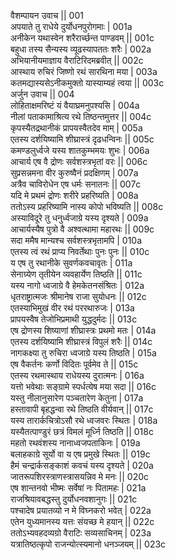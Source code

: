वैशम्पायन उवाच ||	001   
अपयाते तु राधेये दुर्योधनपुरोगमाः |	001a  
अनीकेन यथास्वेन शरैरार्च्छन्त पाण्डवम् ||	001c  
बहुधा तस्य सैन्यस्य व्यूढस्यापततः शरैः |	002a  
अभियानीयमाज्ञाय वैराटिरिदमब्रवीत् ||	002c  
आस्थाय रुचिरं जिष्णो रथं सारथिना मया |	003a  
कतमद्यास्यसेऽनीकमुक्तो यास्याम्यहं त्वया ||	003c  
अर्जुन उवाच ||	004    
लोहिताक्षमरिष्टं यं वैयाघ्रमनुपश्यसि |	004a   
नीलां पताकामाश्रित्य रथे तिष्ठन्तमुत्तर ||	004c   
कृपस्यैतद्रथानीकं प्रापयस्वैतदेव माम् |	005a   
एतस्य दर्शयिष्यामि शीघ्रास्त्रं दृढधन्विनः ||	005c  
कमण्डलुर्ध्वजे यस्य शातकुम्भमयः शुभः |	006a   
आचार्य एष वै द्रोणः सर्वशस्त्रभृतां वरः ||	006c   
सुप्रसन्नमना वीर कुरुष्वैनं प्रदक्षिणम् |	007a   
अत्रैव चाविरोधेन एष धर्मः सनातनः ||	007c   
यदि मे प्रथमं द्रोणः शरीरे प्रहरिष्यति |	008a   
ततोऽस्य प्रहरिष्यामि नास्य कोपो भविष्यति ||	008c   
अस्याविदूरे तु धनुर्ध्वजाग्रे यस्य दृश्यते |	009a   
आचार्यस्यैष पुत्रो वै अश्वत्थामा महारथः ||	009c   
सदा ममैष मान्यश्च सर्वशस्त्रभृतामपि |	010a   
एतस्य त्वं रथं प्राप्य निवर्तेथाः पुनः पुनः ||	010c   
य एष तु रथानीके सुवर्णकवचावृतः |	011a   
सेनाग्र्येण तृतीयेन व्यवहार्येण तिष्ठति ||	011c   
यस्य नागो ध्वजाग्रे वै हेमकेतनसंश्रितः |	012a   
धृतराष्ट्रात्मजः श्रीमानेष राजा सुयोधनः ||	012c   
एतस्याभिमुखं वीर रथं पररथारुजः |	013a   
प्रापयस्वैष तेजोभिप्रमाथी युद्धदुर्मदः ||	013c   
एष द्रोणस्य शिष्याणां शीघ्रास्त्रः प्रथमो मतः |	014a   
एतस्य दर्शयिष्यामि शीघ्रास्त्रं विपुलं शरैः ||	014c   
नागकक्ष्या तु रुचिरा ध्वजाग्रे यस्य तिष्ठति |	015a   
एष वैकर्तनः कर्णो विदितः पूर्वमेव ते ||	015c   
एतस्य रथमास्थाय राधेयस्य दुरात्मनः |	016a   
यत्तो भवेथाः सङ्ग्रामे स्पर्धत्येष मया सदा ||	016c   
यस्तु नीलानुसारेण पञ्चतारेण केतुना |	017a   
हस्तावापी बृहद्धन्वा रथे तिष्ठति वीर्यवान् ||	017c   
यस्य तारार्कचित्रोऽसौ रथे ध्वजवरः स्थितः |	018a   
यस्यैतत्पाण्डुरं छत्रं विमलं मूर्ध्नि तिष्ठति ||	018c   
महतो रथवंशस्य नानाध्वजपताकिनः |	019a   
बलाहकाग्रे सूर्यो वा य एष प्रमुखे स्थितः ||	019c   
हैमं चन्द्रार्कसङ्काशं कवचं यस्य दृश्यते |	020a   
जातरूपशिरस्त्राणस्त्रासयन्निव मे मनः ||	020c   
एष शान्तनवो भीष्मः सर्वेषां नः पितामहः |	021a   
राजश्रियावबद्धस्तु दुर्योधनवशानुगः ||	021c   
पश्चादेष प्रयातव्यो न मे विघ्नकरो भवेत् |	022a   
एतेन युध्यमानस्य यत्तः संयच्छ मे हयान् ||	022c   
ततोऽभ्यवहदव्यग्रो वैराटिः सव्यसाचिनम् |	023a   
यत्रातिष्ठत्कृपो राजन्योत्स्यमानो धनञ्जयम् ||	023c   

